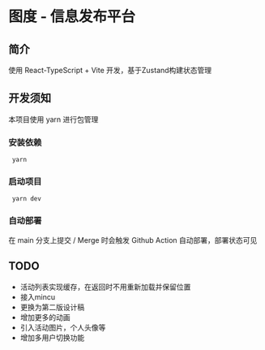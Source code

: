 # 图度 - 信息发布平台

## 简介

使用 React-TypeScript + Vite 开发，基于Zustand构建状态管理

## 开发须知

本项目使用 yarn 进行包管理

### 安装依赖

` yarn` 

### 启动项目

` yarn dev` 

### 自动部署

在 main 分支上提交 / Merge 时会触发 Github Action 自动部署，部署状态可见

## TODO

- 活动列表实现缓存，在返回时不用重新加载并保留位置
- 接入mincu
- 更换为第二版设计稿
- 增加更多的动画
- 引入活动图片，个人头像等
- 增加多用户切换功能



